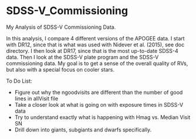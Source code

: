 # SDSS-V_Commissioning
My Analysis of SDSS-V Commissioning Data.

In this analysis, I compare 4 different versions of the APOGEE data. I start with DR12, since that is what was used with Nidever et al. (2015), see doc directory. I then look at DR17, since that is the most up-to-date SDSS-4 data. Then I look at the SDSS-V plate program and the SDSS-V commissioning data. My goal is to get a sense of the overall quality of RVs, but also with a special focus on cooler stars.

To Do List:
- Figure out why the ngoodvisits are different than the number of good lines in allVisit file
- Take a closer look at what is going on with exposure times in SDSS-V data
- Try to understand exactly what is happening with Hmag vs. Median Visit SN
- Drill down into giants, subgiants and dwarfs specifically.
